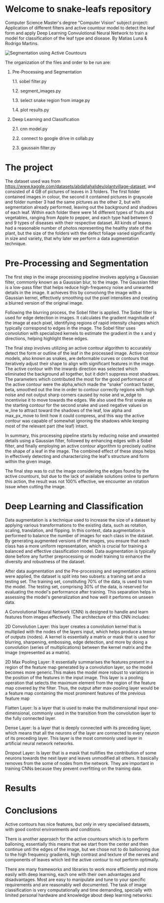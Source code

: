 # Welcome to snake-leafs repository

Computer Science Master's degree “Computer Vision” subject project: Application of different filters and active countour model to detect the leaf form and apply Deep Learning Convulotional Neural Network to train a model for classification of the leaf type and disease. By Matias Luna & Rodrigo Martins.

![Segmentation using Active Countours](https://github.com/matiasortizluna/snake-leafs/assets/64530615/5e2d4498-9db2-4630-932b-5f6be4361fbb)

The organization of the files and order to be run are:

1. Pre-Processing and Segmentation 

   1.1. sobel filter.py

   1.2. segment_images.py

   1.3. select snake region from image.py

   1.4. plot results.py

2. Deep Learning and Classification

   2.1. cnn model.py

   2.2. connect to google drive in collab.py

   2.3. gaussain filter.py

# The project 

The dataset used was from https://www.kaggle.com/datasets/abdallahalidev/plantvillage-dataset, and consisted of 4 GB of pictures of leaves in 3 folders. The first folder contained images in colour, the second it contained pictures in grayscale and folder number 3 had the same pictures as the other 2, but with segmentation already performed, leaving out the background and shadows of each leaf. Within each folder there were 14 different types of fruits and vegetables, ranging from Apple to pepper, and each type had between 0 and 9 types of diseases with their respective dataset. All kinds of leaves had a reasonable number of photos representing the healthy state of the plant, but the size of the folders with the defect foliage varied significantly in size and variety, that why later we perform a data augmentation technique. 

# Pre-Processing and Segmentation 
The first step in the image processing pipeline involves applying a Gaussian filter, commonly known as a Gaussian blur, to the image. The Gaussian filter is a low-pass filter that helps reduce high-frequency noise and unwanted details in the image. It achieves this by convolving the image with a Gaussian kernel, effectively smoothing out the pixel intensities and creating a blurred version of the original image.

Following the blurring process, the Sobel filter is applied. The Sobel filter is used for edge detection in images. It calculates the gradient magnitude of the image at each pixel, identifying regions of rapid intensity changes which typically correspond to edges in the image. The Sobel filter uses convolution with specialized kernels to estimate the gradient in the x and y directions, helping highlight these edges.

The final step involves utilizing an active contour algorithm to accurately detect the form or outline of the leaf in the processed image. Active contour models, also known as snakes, are deformable curves or contours that iteratively adjust their shape to align with significant features in the image. The active contour with the inwards direction was selected which eliminated the background all together, but it didn’t suppress most shadows. The parameters which contributed the most for the good performance of the active contour were the alpha,which made the “snake” contract faster, beta, smoothed out the line in order to contour correctly regions with high noise and not output sharp corners caused by noise and w_edge to incentivise it to move towards the edges. We also used the first snake as the starting contour for the second snake and used negative values on w_line to attract toward the shadows of the leaf, low alpha and max_px_move to limit how it could compress, and this way the active contour was capable of somewhat ignoring the shadows while keeping most of the relevant part (the leaf) intact. 

In summary, this processing pipeline starts by reducing noise and unwanted details using a Gaussian filter, followed by enhancing edges with a Sobel filter, and finally employing an active contour algorithm to precisely outline the shape of a leaf in the image. The combined effect of these steps helps in effectively detecting and characterizing the leaf's structure and form within the given image.

The final step was to cut the image considering the edges found by the active countours, but due to the lack of available solutions online to perform this action, the result was not 100% effective, we encounter an rotation issue when cutting the image.

# Deep Learning and Classification

Data augmentation is a technique used to increase the size of a dataset by applying various transformations to the existing data, such as rotation, scaling, translation, and flipping. In this context, data augmentation is performed to balance the number of images for each class in the dataset. By generating augmented versions of the images, you ensure that each class has a more uniform representation, which is crucial for training a balanced and effective classification model. Data augmentation is typically done before any further preprocessing or model training to enhance the diversity and robustness of the dataset.

After data augmentation and the Pre-processing and segmentation actions were applied, the dataset is split into two subsets: a training set and a testing set. The training set, constituting 70% of the data, is used to train the model. The testing set, comprising 30% of the data, is reserved for evaluating the model's performance after training. This separation helps in assessing the model's generalization and how well it performs on unseen data.

A Convolutional Neural Network (CNN) is designed to handle and learn features from images effectively. The architecture of this CNN includes:

2D Convolution Layer: this layer creates a convolution kernel that is multiplied with the nodes of the layers input, which helps produce a tensor of outputs (nodes). A kernel is essentially a matrix or mask that is  used for blurring, sharpening, embossing, edge detection, and more by doing a convolution (series of multiplications) between the kernel matrix and the image (represented as a matrix).

2D Max Pooling Layer: It essentially summarises the features present in a region of the feature map generated by a convolution layer, so the model becomes more generic.This makes the model more robust to variations in the position of the features in the input image. This layer is a pooling operation that selects the maximum element from the region of the feature map covered by the filter. Thus, the output after max-pooling layer would be a feature map containing the most prominent features of the previous feature map

Flatten Layer: Is a layer that is used to make the multidimensional input one-dimensional, commonly used in the transition from the convolution layer to the fully connected layer.

Dense Layer: Is a layer that is deeply connected with its preceding layer, which means that all the neurons of the layer are connected to every neuron of its preceding layer. This layer is the most commonly used layer in artificial neural network networks. 

Dropout Layer: Is layer that is a mask that nullifies the contribution of some neurons towards the next layer and leaves unmodified all others. It basically removes from the some of nodes from the network. They are important in training CNNs because they prevent overfitting on the training data.

# Results


# Conclusions
Active contours has nice features, but only in very specialised datasets, with good control environments and conditions​.

There is another approach for the active countours which is to perform balloning, essentially this means that we start from the center and then continue unti the edges of the image, but we chose not to do ballooning due to the high frequency gradients, high contrast and texture of the nerves and components of leaves which led the active contour to not perform optimally. 

There are many frameworks and libraries to work more efficiently and more easily with deep learning, each one with their own advantages and disadvantages. Most are easy to manipulate and tune to your specific requirements and are reasonably well documented. ​The task of image classification is very computationally and time demanding, specially with limited personal hardware and knowledge about deep learning networks.
